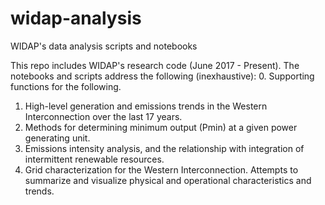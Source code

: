 # widap-analysis
WIDAP's data analysis scripts and notebooks

This repo includes WIDAP's research code (June 2017 - Present).
The notebooks and scripts address the following (inexhaustive):
0. Supporting functions for the following.
1. High-level generation and emissions trends in the Western Interconnection over the last 17 years.
2. Methods for determining minimum output (Pmin) at a given power generating unit.
3. Emissions intensity analysis, and the relationship with integration of intermittent renewable resources.
4. Grid characterization for the Western Interconnection. Attempts to summarize and visualize physical and operational characteristics and trends. 
